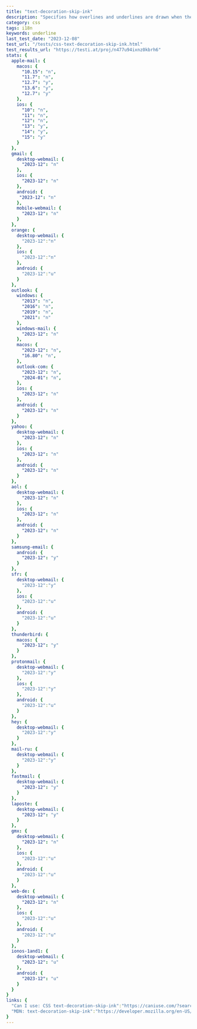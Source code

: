 ```yaml
---
title: "text-decoration-skip-ink"
description: "Specifies how overlines and underlines are drawn when they pass over glyph ascenders and descenders."
category: css
tags: i18n
keywords: underline
last_test_date: "2023-12-08"
test_url: "/tests/css-text-decoration-skip-ink.html"
test_results_url: "https://testi.at/proj/n477u94ixnz0kbrh6"
stats: {
  apple-mail: {
    macos: {
      "10.15": "n",
      "11.7": "n",
      "12.7": "y",
      "13.6": "y",
      "12.7": "y"
    },
    ios: {
      "10": "n",
      "11": "n",
      "12": "n",
      "13": "y",
      "14": "y",
      "15": "y"
    }
  },
  gmail: {
    desktop-webmail: {
      "2023-12": "n"
    },
    ios: {
      "2023-12": "n"
    },
    android: {
     "2023-12": "n"
    },
    mobile-webmail: {
      "2023-12": "n"
    }
  },
  orange: {
    desktop-webmail: {
      "2023-12":"n"
    },
    ios: {
      "2023-12":"n"
    },
    android: {
      "2023-12":"u"
    }
  },
  outlook: {
    windows: {
      "2013": "n",
      "2016": "n",
      "2019": "n",
      "2021": "n"
    },
    windows-mail: {
      "2023-12": "n"
    },
    macos: {
      "2023-12": "n",
      "16.80": "n",
    },
    outlook-com: {
      "2023-12": "n",
      "2024-01": "n",
    },
    ios: {
      "2023-12": "n"
    },
    android: {
      "2023-12": "n"
    }
  },
  yahoo: {
    desktop-webmail: {
      "2023-12": "n"
    },
    ios: {
      "2023-12": "n"
    },
    android: {
      "2023-12": "n"
    }
  },
  aol: {
    desktop-webmail: {
      "2023-12": "n"
    },
    ios: {
      "2023-12": "n"
    },
    android: {
      "2023-12": "n"
    }
  },
  samsung-email: {
    android: {
      "2023-12": "y"
    }
  },
  sfr: {
    desktop-webmail: {
      "2023-12":"y"
    },
    ios: {
      "2023-12":"u"
    },
    android: {
      "2023-12":"u"
    }
  },
  thunderbird: {
    macos: {
      "2023-12": "y"
    }
  },
  protonmail: {
    desktop-webmail: {
      "2023-12":"y"
    },
    ios: {
      "2023-12":"y"
    },
    android: {
      "2023-12":"u"
    }
  },
  hey: {
    desktop-webmail: {
      "2023-12":"y"
    }
  },
  mail-ru: {
    desktop-webmail: {
      "2023-12":"y"
    }
  },
  fastmail: {
    desktop-webmail: {
      "2023-12": "y"
    }
  },
  laposte: {
    desktop-webmail: {
      "2023-12": "y"
    }
  },
  gmx: {
    desktop-webmail: {
      "2023-12": "n"
    },
    ios: {
      "2023-12":"u"
    },
    android: {
      "2023-12":"u"
    }
  },
  web-de: {
    desktop-webmail: {
      "2023-12": "n"
    },
    ios: {
      "2023-12":"u"
    },
    android: {
      "2023-12":"u"
    }
  },
  ionos-1and1: {
    desktop-webmail: {
      "2023-12": "u"
    },
    android: {
      "2023-12": "u"
    }
  }
}
links: {
  "Can I use: CSS text-decoration-skip-ink":"https://caniuse.com/?search=text-decoration-skip-ink",
  "MDN: text-decoration-skip-ink":"https://developer.mozilla.org/en-US/docs/Web/CSS/text-decoration-skip-ink"
}
---
```

